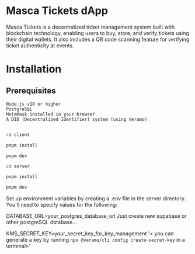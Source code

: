 # Masca Tickets dApp

Masca Tickets is a decentralized ticket management system built with blockchain technology, enabling users to buy, store, and verify tickets using their digital wallets. It also includes a QR code scanning feature for verifying ticket authenticity at events.

# Installation

## Prerequisites

    Node.js v18 or higher
    PostgreSQL
    MetaMask installed in your browser
    A DID (Decentralized Identifier) system (using Veramo)

```bash

cd client

pnpm install

pnpm dev

cd server

pnpm install

pnpm dev
```

Set up environment variables by creating a .env file in the server directory. You'll need to specify values for the following:

DATABASE_URL=your_postgres_database_url
Just create new supabase or other postgreSQL database...

KMS_SECRET_KEY=your_secret_key_for_key_management
'< you can generate a key by running `npx @veramo/cli config create-secret-key` in a terminal>'
